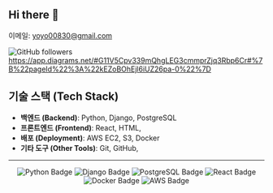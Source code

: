 ## Hi there 👋


이메일: yoyo00830@gmail.com

![GitHub followers](https://img.shields.io/github/followers/:user)
https://app.diagrams.net/#G11V5Cpv339mQhgLEG3cmmprZjq3Rbp6Cr#%7B%22pageId%22%3A%22kEZoBOhEjl6iUZ26pa-0%22%7D

## 기술 스택 (Tech Stack)
- **백엔드 (Backend)**: Python, Django, PostgreSQL
- **프론트엔드 (Frontend)**: React, HTML,
- **배포 (Deployment)**: AWS EC2, S3, Docker
- **기타 도구 (Other Tools)**: Git, GitHub, 




---

<p align="center"> 
  <img src="https://img.shields.io/badge/Python-blue?style=for-the-badge&logo=python" alt="Python Badge" /> 
  <img src="https://img.shields.io/badge/Django-green?style=for-the-badge&logo=django" alt="Django Badge" /> 
  <img src="https://img.shields.io/badge/PostgreSQL-blue?style=for-the-badge&logo=postgresql" alt="PostgreSQL Badge" /> 
  <img src="https://img.shields.io/badge/React-blue?style=for-the-badge&logo=react" alt="React Badge" /> 
  <img src="https://img.shields.io/badge/Docker-blue?style=for-the-badge&logo=docker" alt="Docker Badge" /> 
  <img src="https://img.shields.io/badge/AWS-EC2-orange?style=for-the-badge&logo=amazonaws" alt="AWS Badge" /> 
</p>



<!--
**hateyoon/hateyoon** is a ✨ _special_ ✨ repository because its `README.md` (this file) appears on your GitHub profile.

Here are some ideas to get you started:

- 🔭 I’m currently working on ...
- 🌱 I’m currently learning ...
- 👯 I’m looking to collaborate on ...
- 🤔 I’m looking for help with ...
- 💬 Ask me about ...
- 📫 How to reach me: ...
- 😄 Pronouns: ...
- ⚡ Fun fact: ...
-->
